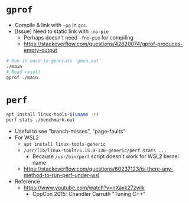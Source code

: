 # `gprof`

- Compile & link with `-pg` in `gcc`.
- [Issue] Need to static link with `-no-pie`
    - Perhaps doesn't need `-fno-pie` for compiling
    - <https://stackoverflow.com/questions/42620074/gprof-produces-empty-output>

```bash
# Run it once to generate `gmon.out`
./main
# Read result
gprof ./main
```


# `perf`

```bash
apt install linux-tools-$(uname -r)
perf stats ./benchmark.out
```

- Useful to see "branch-misses", "page-faults"
- For WSL2
    - `apt install linux-tools-generic`
    - `/usr/lib/linux-tools/5.15.0-136-generic/perf stats ...`
        - Because `/usr/bin/perf` script doesn't work for WSL2 kernel name
    - <https://stackoverflow.com/questions/60237123/is-there-any-method-to-run-perf-under-wsl>
- Reference
    - <https://www.youtube.com/watch?v=nXaxk27zwlk>
        - CppCon 2015: Chandler Carruth "Tuning C++"
